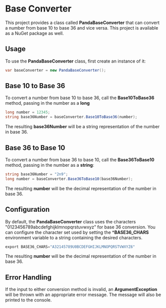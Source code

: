 # Base Converter

This project provides a class called **PandaBaseConverter** that can convert a number from base 10 to base 36 and vice versa. This project is available as a NuGet package as well.

## Usage

To use the **PandaBaseConverter** class, first create an instance of it:

```cs
var baseConverter = new PandaBaseConverter();
```

## Base 10 to Base 36

To convert a number from base 10 to base 36, call the **Base10ToBase36** method, passing in the number as a **long**

```cs
long number = 12345;
string base36Number = baseConverter.Base10ToBase36(number);
```

The resulting **base36Number** will be a string representation of the number in base 36.

## Base 36 to Base 10

To convert a number from base 36 to base 10, call the **Base36ToBase10** method, passing in the number as a **string**:

```cs
string base36Number = "2n9";
long number = baseConverter.Base36ToBase10(base36Number);
```

The resulting **number** will be the decimal representation of the number in base 36.

## Configuration

By default, the **PandaBaseConverter** class uses the characters "0123456789abcdefghijklmnopqrstuvwxyz" for base 36 conversion. You can configure the character set used by setting the ***BASE36_CHARS** environment variable to a string containing the desired characters.

```cs
export BASE36_CHARS="A32145789U0BCDEFGHIJKLMNOPQRSTVWXYZ6"
```

The resulting **number** will be the decimal representation of the number in base 36.

## Error Handling

If the input to either conversion method is invalid, an **ArgumentException** will be thrown with an appropriate error message. The message will also be printed to the console.
